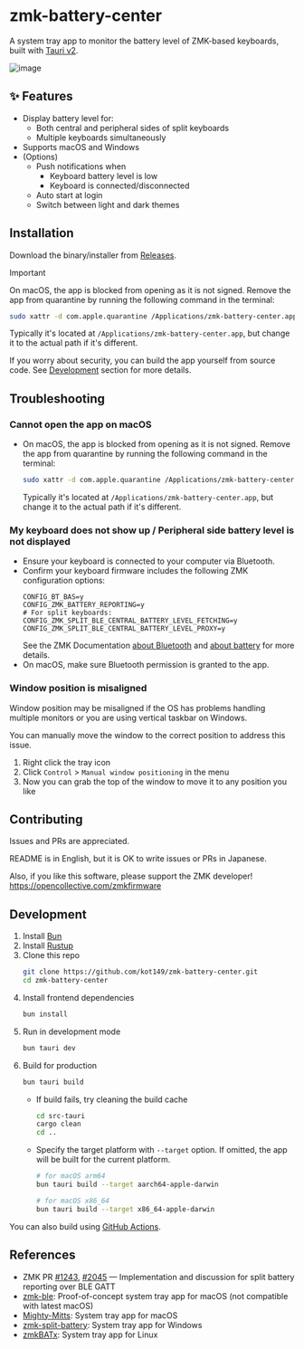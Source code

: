 # zmk-battery-center

A system tray app to monitor the battery level of ZMK-based keyboards, built with [Tauri v2](https://v2.tauri.app/).

![image](https://github.com/user-attachments/assets/1fe0b6de-c8cd-428b-975f-8c5d89850aba)

## ✨ Features
- Display battery level for:
  - Both central and peripheral sides of split keyboards
  - Multiple keyboards simultaneously
- Supports macOS and Windows
- (Options)
  - Push notifications when
    - Keyboard battery level is low
    - Keyboard is connected/disconnected
  - Auto start at login
  - Switch between light and dark themes

## Installation

Download the binary/installer from [Releases](https://github.com/kot149/zmk-battery-center/releases).

> [!important]
> On macOS, the app is blocked from opening as it is not signed. Remove the app from quarantine by running the following command in the terminal:
> ```sh
> sudo xattr -d com.apple.quarantine /Applications/zmk-battery-center.app
> ```
> Typically it's located at `/Applications/zmk-battery-center.app`, but change it to the actual path if it's different.

If you worry about security, you can build the app yourself from source code. See [Development](#development) section for more details.

## Troubleshooting

### Cannot open the app on macOS

- On macOS, the app is blocked from opening as it is not signed. Remove the app from quarantine by running the following command in the terminal:
  ```sh
  sudo xattr -d com.apple.quarantine /Applications/zmk-battery-center.app
  ```
  Typically it's located at `/Applications/zmk-battery-center.app`, but change it to the actual path if it's different.

### My keyboard does not show up / Peripheral side battery level is not displayed

- Ensure your keyboard is connected to your computer via Bluetooth.
- Confirm your keyboard firmware includes the following ZMK configuration options:
  ```kconfig
  CONFIG_BT_BAS=y
  CONFIG_ZMK_BATTERY_REPORTING=y
  # For split keyboards:
  CONFIG_ZMK_SPLIT_BLE_CENTRAL_BATTERY_LEVEL_FETCHING=y
  CONFIG_ZMK_SPLIT_BLE_CENTRAL_BATTERY_LEVEL_PROXY=y
  ```
  See the ZMK Documentation [about Bluetooth](https://zmk.dev/docs/config/system#bluetooth) and [about battery](https://zmk.dev/docs/config/battery) for more details.
- On macOS, make sure Bluetooth permission is granted to the app.

### Window position is misaligned

Window position may be misaligned if the OS has problems handling multiple monitors or you are using vertical taskbar on Windows.

You can manually move the window to the correct position to address this issue.

1. Right click the tray icon
2. Click `Control` > `Manual window positioning` in the menu
3. Now you can grab the top of the window to move it to any position you like

## Contributing
Issues and PRs are appreciated.

README is in English, but it is OK to write issues or PRs in Japanese.

Also, if you like this software, please support the ZMK developer!
https://opencollective.com/zmkfirmware

## Development
1. Install [Bun](https://bun.sh)
1. Install [Rustup](https://www.rust-lang.org/ja/tools/install)
2. Clone this repo
   ```sh
   git clone https://github.com/kot149/zmk-battery-center.git
   cd zmk-battery-center
   ```
1. Install frontend dependencies
     ```sh
     bun install
     ```
2. Run in development mode
     ```sh
     bun tauri dev
     ```
3. Build for production
     ```sh
     bun tauri build
     ```
   - If build fails, try cleaning the build cache
     ```sh
     cd src-tauri
     cargo clean
     cd ..
     ```
   - Specify the target platform with `--target` option. If omitted, the app will be built for the current platform.
     ```sh
     # for macOS arm64
     bun tauri build --target aarch64-apple-darwin

     # for macOS x86_64
     bun tauri build --target x86_64-apple-darwin
     ```

You can also build using [GitHub Actions](.github/workflows).

## References
- ZMK PR [#1243](https://github.com/zmkfirmware/zmk/pull/1243), [#2045](https://github.com/zmkfirmware/zmk/pull/2045) — Implementation and discussion for split battery reporting over BLE GATT
- [zmk-ble](https://github.com/Katona/zmk-ble): Proof-of-concept system tray app for macOS (not compatible with latest macOS)
- [Mighty-Mitts](https://github.com/codyd51/Mighty-Mitts): System tray app for macOS
- [zmk-split-battery](https://github.com/Maksim-Isakau/zmk-split-battery): System tray app for Windows
- [zmkBATx](https://github.com/mh4x0f/zmkBATx): System tray app for Linux
